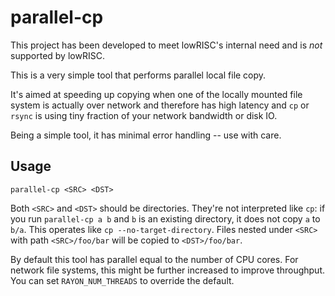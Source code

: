 <!--
Copyright lowRISC contributors.

SPDX-License-Identifier: MIT OR Apache-2.0
-->

# parallel-cp

This project has been developed to meet lowRISC's internal need and is *not* supported by lowRISC.

This is a very simple tool that performs parallel local file copy.

It's aimed at speeding up copying when one of the locally mounted file system is actually over network and therefore has high latency and `cp` or `rsync` is using tiny fraction of your network bandwidth or disk IO.

Being a simple tool, it has minimal error handling -- use with care.

## Usage

`parallel-cp <SRC> <DST>`

Both `<SRC>` and `<DST>` should be directories.
They're not interpreted like `cp`: if you run `parallel-cp a b` and `b` is an existing directory, it does not copy `a` to `b/a`.
This operates like `cp --no-target-directory`.
Files nested under `<SRC>` with path `<SRC>/foo/bar` will be copied to `<DST>/foo/bar`.

By default this tool has parallel equal to the number of CPU cores.
For network file systems, this might be further increased to improve throughput.
You can set `RAYON_NUM_THREADS` to override the default.
